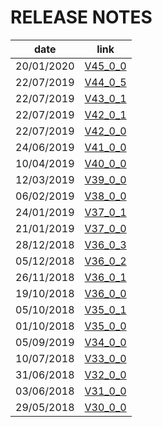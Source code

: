# RELEASE NOTES

| date | link |
|:---:|:---:|
| 20/01/2020|[V45_0_0](zz-docs/release-notes/V44_0_0.md )|
| 22/07/2019|[V44_0_5](zz-docs/release-notes/V44_0_5.md )|
| 22/07/2019|[V43_0_1](zz-docs/release-notes/V43_0_1.md )|
| 22/07/2019|[V42_0_1](zz-docs/release-notes/V42_0_1.md )|
| 22/07/2019|[V42_0_0](zz-docs/release-notes/V42_0_0.md )|
| 24/06/2019|[V41_0_0](zz-docs/release-notes/V41_0_0.md )|
| 10/04/2019|[V40_0_0](zz-docs/release-notes/V40_0_0.md )|
| 12/03/2019|[V39_0_0](zz-docs/release-notes/V39_0_0.md ) |
| 06/02/2019|[V38_0_0](zz-docs/release-notes/V38_0_0.md ) |
| 24/01/2019|[V37_0_1](zz-docs/release-notes/V37_0_1.md ) | 
| 21/01/2019|[V37_0_0](zz-docs/release-notes/V37_0_0.md ) | 
| 28/12/2018|[V36_0_3](zz-docs/release-notes/V36_0_3.md ) | 
| 05/12/2018|[V36_0_2](zz-docs/release-notes/V36_0_2.md ) | 
| 26/11/2018|[V36_0_1](zz-docs/release-notes/V36_0_1.md ) |
| 19/10/2018|[V36_0_0](zz-docs/release-notes/V36_0_0.md ) |           
| 05/10/2018|[V35_0_1](zz-docs/release-notes/V35_0_1.md ) |    
| 01/10/2018|[V35_0_0](zz-docs/release-notes/V35_0_0.md ) | 
| 05/09/2019|[V34_0_0](zz-docs/release-notes/V34_0_0.md ) | 
| 10/07/2018|[V33_0_0](zz-docs/release-notes/V33_0_0.md ) | 
| 31/06/2018|[V32_0_0](zz-docs/release-notes/V32_0_0.md ) |    
| 03/06/2018|[V31_0_0](zz-docs/release-notes/V31_0_0.md ) | 
| 29/05/2018|[V30_0_0](zz-docs/release-notes/V30_0_0.md ) |                                  




